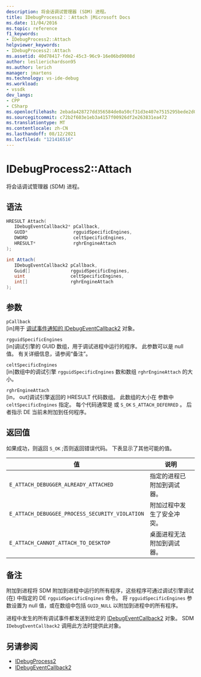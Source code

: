 ```yaml
---
description: 将会话调试管理器 (SDM) 进程。
title: IDebugProcess2：：Attach |Microsoft Docs
ms.date: 11/04/2016
ms.topic: reference
f1_keywords:
- IDebugProcess2::Attach
helpviewer_keywords:
- IDebugProcess2::Attach
ms.assetid: 40d78417-fde2-45c3-96c9-16e06bd9008d
author: leslierichardson95
ms.author: lerich
manager: jmartens
ms.technology: vs-ide-debug
ms.workload:
- vssdk
dev_langs:
- CPP
- CSharp
ms.openlocfilehash: 2ebada428727dd356584de0a50cf31d3e407e7515295bede2d0957717054eaed
ms.sourcegitcommit: c72b2f603e1eb3a4157f00926df2e263831ea472
ms.translationtype: MT
ms.contentlocale: zh-CN
ms.lasthandoff: 08/12/2021
ms.locfileid: "121416516"
---
```

# <a name="idebugprocess2attach"></a>IDebugProcess2::Attach
将会话调试管理器 (SDM) 进程。

## <a name="syntax"></a>语法

```cpp
HRESULT Attach( 
   IDebugEventCallback2* pCallback,
   GUID*                 rgguidSpecificEngines,
   DWORD                 celtSpecificEngines,
   HRESULT*              rghrEngineAttach
);
```

```csharp
int Attach( 
   IDebugEventCallback2 pCallback,
   Guid[]               rgguidSpecificEngines,
   uint                 celtSpecificEngines,
   int[]                rghrEngineAttach
);
```

## <a name="parameters"></a>参数
`pCallback`\
[in]用于 [调试事件通知的 IDebugEventCallback2](../../../extensibility/debugger/reference/idebugeventcallback2.md) 对象。

`rgguidSpecificEngines`\
[in]调试引擎的 GUID 数组，用于调试进程中运行的程序。 此参数可以是 null 值。 有关详细信息，请参阅“备注”。

`celtSpecificEngines`\
[in]数组中的调试引擎 `rgguidSpecificEngines` 数和数组 `rghrEngineAttach` 的大小。

`rghrEngineAttach`\
[in， out]调试引擎返回的 HRESULT 代码数组。 此数组的大小在 参数中 `celtSpecificEngines` 指定。 每个代码通常是 或 `S_OK` `S_ATTACH_DEFERRED` 。 后者指示 DE 当前未附加到任何程序。

## <a name="return-value"></a>返回值
 如果成功，则返回 `S_OK` ;否则返回错误代码。 下表显示了其他可能的值。

|值|说明|
|-----------|-----------------|
|`E_ATTACH_DEBUGGER_ALREADY_ATTACHED`|指定的进程已附加到调试器。|
|`E_ATTACH_DEBUGGEE_PROCESS_SECURITY_VIOLATION`|附加过程中发生了安全冲突。|
|`E_ATTACH_CANNOT_ATTACH_TO_DESKTOP`|桌面进程无法附加到调试器。|

## <a name="remarks"></a>备注
 附加到进程将 SDM 附加到进程中运行的所有程序，这些程序可通过调试引擎调试 (在) 中指定的 DE `rgguidSpecificEngines` 命令。 将 `rgguidSpecificEngines` 参数设置为 null 值，或在数组中包括 `GUID_NULL` 以附加到进程中的所有程序。

 进程中发生的所有调试事件都发送到给定的 [IDebugEventCallback2](../../../extensibility/debugger/reference/idebugeventcallback2.md) 对象。 SDM `IDebugEventCallback2` 调用此方法时提供此对象。

## <a name="see-also"></a>另请参阅
- [IDebugProcess2](../../../extensibility/debugger/reference/idebugprocess2.md)
- [IDebugEventCallback2](../../../extensibility/debugger/reference/idebugeventcallback2.md)
